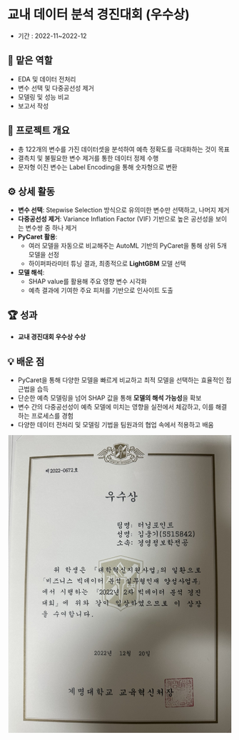 # 교내 데이터 분석 경진대회 (우수상)
- 기간 : 2022-11~2022-12
## 📌 맡은 역할
- EDA 및 데이터 전처리
- 변수 선택 및 다중공선성 제거
- 모델링 및 성능 비교
- 보고서 작성

## 🧩 프로젝트 개요
- 총 122개의 변수를 가진 데이터셋을 분석하여 예측 정확도를 극대화하는 것이 목표
- 결측치 및 불필요한 변수 제거를 통한 데이터 정제 수행
- 문자형 이진 변수는 Label Encoding을 통해 숫자형으로 변환

## ⚙️ 상세 활동
- **변수 선택**: Stepwise Selection 방식으로 유의미한 변수만 선택하고, 나머지 제거
- **다중공선성 제거**: Variance Inflation Factor (VIF) 기반으로 높은 공선성을 보이는 변수쌍 중 하나 제거
- **PyCaret 활용**:
  - 여러 모델을 자동으로 비교해주는 AutoML 기반의 PyCaret을 통해 상위 5개 모델을 선정
  - 하이퍼파라미터 튜닝 결과, 최종적으로 **LightGBM** 모델 선택
- **모델 해석**:
  - SHAP value를 활용해 주요 영향 변수 시각화
  - 예측 결과에 기여한 주요 피처를 기반으로 인사이트 도출

## 🏆 성과
- **교내 경진대회 우수상 수상**

## 💡 배운 점
- PyCaret을 통해 다양한 모델을 빠르게 비교하고 최적 모델을 선택하는 효율적인 접근법을 습득
- 단순한 예측 모델링을 넘어 SHAP 값을 통해 **모델의 해석 가능성**을 확보
- 변수 간의 다중공선성이 예측 모델에 미치는 영향을 실전에서 체감하고, 이를 해결하는 프로세스를 경험
- 다양한 데이터 전처리 및 모델링 기법을 팀원과의 협업 속에서 적용하고 배움

<p align="center">
  <img src="college.jpg" alt="수상 증빙 이미지" width="500px">
</p>
